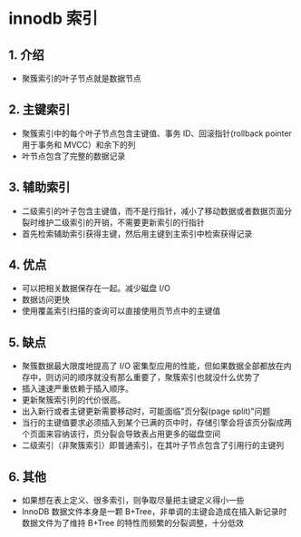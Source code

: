 # innodb 索引

## 1. 介绍

- 聚簇索引的叶子节点就是数据节点

## 2. 主键索引

- 聚簇索引中的每个叶子节点包含主键值、事务 ID、回滚指针(rollback pointer 用于事务和 MVCC）和余下的列
- 叶节点包含了完整的数据记录

## 3. 辅助索引

- 二级索引的叶子包含主键值，而不是行指针，减小了移动数据或者数据页面分裂时维护二级索引的开销，不需要更新索引的行指针
- 首先检索辅助索引获得主键，然后用主键到主索引中检索获得记录

## 4. 优点

- 可以把相关数据保存在一起。减少磁盘 I/O
- 数据访问更快
- 使用覆盖索引扫描的查询可以直接使用页节点中的主键值

## 5. 缺点

- 聚簇数据最大限度地提高了 I/O 密集型应用的性能，但如果数据全部都放在内存中，则访问的顺序就没有那么重要了，聚簇索引也就没什么优势了
- 插入速速严重依赖于插入顺序。
- 更新聚簇索引列的代价很高。
- 出入新行或者主键更新需要移动时，可能面临"页分裂(page split)"问题
- 当行的主键值要求必须插入到某个已满的页中时，存储引擎会将该页分裂成两个页面来容纳该行，页分裂会导致表占用更多的磁盘空间
- 二级索引（非聚簇索引）即普通索引，在其叶子节点包含了引用行的主键列

## 6. 其他

- 如果想在表上定义、很多索引，则争取尽量把主键定义得小一些
- InnoDB 数据文件本身是一颗 B+Tree，非单调的主键会造成在插入新记录时数据文件为了维持 B+Tree 的特性而频繁的分裂调整，十分低效
